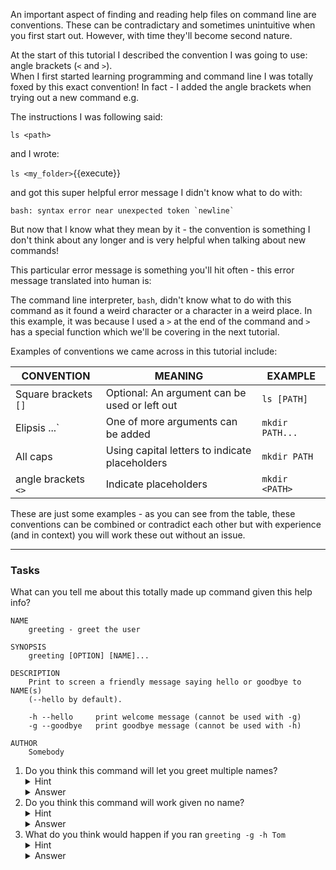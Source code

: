 An important aspect of finding and reading help files on command line are 
conventions. These can be contradictary and sometimes unintuitive when you first
start out. However, with time they'll become second nature.

At the start of this tutorial I described the convention I was going to use: 
angle brackets (`<` and `>`).  
When I first started learning programming and command line I 
was totally foxed by this exact convention! In fact - I added the 
angle brackets when trying out a new command e.g.

The instructions I was following said:

`ls <path>`

and I wrote:

`ls <my_folder>`{{execute}}

and got this super helpful error message I didn't know what to do with:

``bash: syntax error near unexpected token `newline` ``

But now that I know what they mean by it - the convention is something I don't 
think about any longer and is very helpful when talking about new commands!

This particular error message is something you'll hit often - this error 
message translated into human is:

The command line interpreter, `bash`, didn't know what to do with this command 
 as it found a weird character or a character in a weird place.  In this example, 
 it was because I used a `>` at the end of the command and `>` has a special 
 function which we'll be covering in the next tutorial.
 
 Examples of conventions we came across in this tutorial include:
 
 CONVENTION | MEANING | EXAMPLE
 -----------|---------|---------
 Square brackets `[]`| Optional: An argument can be used or left out| `ls [PATH]`
 Elipsis ...`|One of more arguments can be added| `mkdir PATH...`
 All caps| Using capital letters to indicate placeholders | `mkdir PATH`
 angle brackets `<>`| Indicate placeholders | `mkdir <PATH>`
 
 These are just some examples - as you can see from the table, these 
 conventions can be combined or contradict each other but with experience
 (and in context) you will work these out without an issue.
 
 ______
 
 ### Tasks
 
 What can you tell me about this totally made up command given this help info?
 
 
```
NAME
    greeting - greet the user

SYNOPSIS
    greeting [OPTION] [NAME]...
    
DESCRIPTION
    Print to screen a friendly message saying hello or goodbye to NAME(s) 
    (--hello by default).
    
    -h --hello     print welcome message (cannot be used with -g)
    -g --goodbye   print goodbye message (cannot be used with -h)
    
AUTHOR
    Somebody 
```
1) Do you think this command will let you greet multiple names?
    <details>
        <summary>Hint</summary>
            Have a think about the meaning of `[NAME]...`
    </details>
    <details>
        <summary>Answer</summary>
            Yes - the elipsis after NAME suggests you can.
    </details>
2) Do you think this command will work given no name?
    <details>
        <summary>Hint</summary>
            Have a think about the meaning of `[NAME]...`
    </details>
    <details>
        <summary>Answer</summary>
            Yes, because NAME is given in square brackets.
    </details>
2) What do you think would happen if you ran `greeting -g -h Tom`
    <details>
        <summary>Hint</summary>
            Have a look at the descriptions of `-h` and `-g`
    </details>
    <details>
        <summary>Answer</summary>
            The program will likely display an error instead of greeting anyone.
    </details>

 
